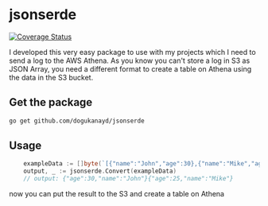 # jsonserde

[![Coverage Status](https://coveralls.io/repos/github/dogukanayd/jsonserde/badge.svg?branch=main)](https://coveralls.io/github/dogukanayd/jsonserde?branch=main)

I developed this very easy package to use with my projects which I need to send a log to the AWS Athena.
As you know you can't store a log in S3 as JSON Array, you need a different format to create a table on
Athena using the data in the S3 bucket.

## Get the package
```sh
go get github.com/dogukanayd/jsonserde
```

## Usage

```go
	exampleData := []byte(`[{"name":"John","age":30},{"name":"Mike","age":25}]`)
	output, _ := jsonserde.Convert(exampleData)
    // output: {"age":30,"name":"John"}{"age":25,"name":"Mike"}
```

now you can put the result to the S3 and create a table on Athena
